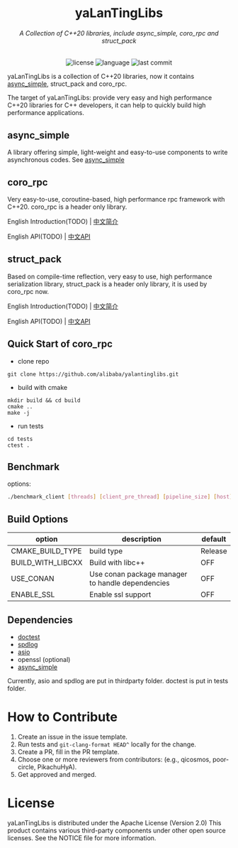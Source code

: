 <p align="center">
<h1 align="center">yaLanTingLibs</h1>
<h6 align="center">A Collection of C++20 libraries, include async_simple, coro_rpc and struct_pack </h6>
</p>
<p align="center">
<img alt="license" src="https://img.shields.io/github/license/alibaba/async_simple?style=flat-square">
<img alt="language" src="https://img.shields.io/github/languages/top/alibaba/yalantinglibs?style=flat-square">
<img alt="last commit" src="https://img.shields.io/github/last-commit/alibaba/async_simple?style=flat-square">
</p>

yaLanTingLibs is a collection of C++20 libraries, now it contains [async_simple](https://github.com/alibaba/async_simple), struct_pack and coro_rpc.

The target of yaLanTingLibs: provide very easy and high performance C++20 libraries for C++ developers, it can help to quickly build high performance applications.

## async_simple

A library offering simple, light-weight and easy-to-use components to write asynchronous codes.
See [async_simple](https://github.com/alibaba/async_simple)

## coro_rpc

Very easy-to-use, coroutine-based, high performance rpc framework with C++20. coro_rpc is a header only library.

English Introduction(TODO) | [中文简介](./src/coro_rpc/doc/基于协程和编译期反射的高性能rpc库--coro_rpc.md)  

English API(TODO) | [中文API](./src/coro_rpc/doc/coro_rpc_doc.hpp)

## struct_pack

Based on compile-time reflection, very easy to use, high performance serialization library, struct_pack is a header only library, it is used by coro_rpc now.

English Introduction(TODO) | [中文简介](./src//struct_pack/doc/Introduction_CN.md)

English API(TODO) | [中文API](./src/struct_pack/doc/struct_pack_doc.hpp)

## Quick Start of coro_rpc

- clone repo

```shell
git clone https://github.com/alibaba/yalantinglibs.git
```

- build with cmake

```shell
mkdir build && cd build
cmake ..
make -j
```

- run tests

```shell
cd tests
ctest .
```

## Benchmark

options:

```bash
./benchmark_client [threads] [client_pre_thread] [pipeline_size] [host] [port] [test_data_path] [test_time] [warm_up_time]
```

## Build Options

| option            | description                                      | default |
| ----------------- | ------------------------------------------------ | ------- |
| CMAKE_BUILD_TYPE  | build type                                       | Release |
| BUILD_WITH_LIBCXX | Build with libc++                                | OFF     |
| USE_CONAN         | Use conan package manager to handle dependencies | OFF     |
| ENABLE_SSL        | Enable ssl support                               | OFF     |

## Dependencies

- [doctest](https://github.com/doctest/doctest)
- [spdlog](https://github.com/gabime/spdlog)
- [asio](https://github.com/chriskohlhoff/asio)
- openssl (optional)
- [async_simple](https://github.com/alibaba/async_simple)

Currently, asio and spdlog are put in thirdparty folder.
doctest is put in tests folder.

# How to Contribute
1. Create an issue in the issue template.
2. Run tests and `git-clang-format HEAD^` locally for the change.
3. Create a PR, fill in the PR template.
4. Choose one or more reviewers from contributors: (e.g., qicosmos, poor-circle, PikachuHyA).
5. Get approved and merged.

# License

yaLanTingLibs is distributed under the Apache License (Version 2.0)
This product contains various third-party components under other open source licenses.
See the NOTICE file for more information.
